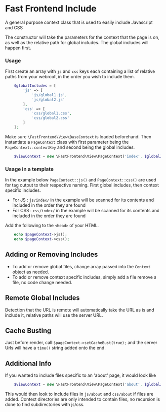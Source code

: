 # Fast Frontend Include
A general purpose context class that is used to easily include Javascript and CSS

The constructor will take the parameters for the context that the page is on, as well as the relative path for global includes. The global includes will happen first.

### Usage
First create an array with `js` and `css` keys each containing a list of relative paths from your webroot, in the order you wish to include them. 

```php
    $globalIncludes = [
        'js' => [
            'js/global1.js',
            'js/global2.js'
        ],
        'css' => [
            'css/global1.css',
            'css/global2.css'
        ]
    ];
```

Make sure `\FastFrontend\View\BaseContext` is loaded beforehand. Then instantiate a `PageContext` class with first parameter being the `PageContext::contextKey` and second being the global includes. 
```php
    $viewContext = new \FastFrontend\View\PageContext('index', $globalIncludes);
```

### Usage in a template
In the example below `PageContext::js()` and `PageContext::css()` are used for tag output to their respective naming. First global includes, then context specific includes.

- For JS : `js/index/` in the example will be scanned for its contents and included in the order they are found
- For CSS : `css/index/` in the example will be scanned for its contents and included in the order they are found

Add the following to the `<head>` of your HTML.
```php
    echo $pageContext->js();
    echo $pageContext->css();
```

## Adding or Removing Includes
- To add or remove global files, change array passed into the `Context` object as needed.
- To add or remove context specific includes, simply add a file remove a file, no code change needed.

## Remote Global Includes
Detection that the URL is remote will automatically take the URL as is and include it, relative paths will use the server URL.

## Cache Busting
Just before render, call `$pageContext->setCacheBust(true);` and the server Urls will have a `time()` string added onto the end.

## Additional Info
If you wanted to include files specific to an 'about' page, it would look like
```php
    $viewContext = new \FastFrontend\View\PageContext('about', $globalIncludes);
```
This would then look to include files in `js/about` and `css/about` if files are added. Context directories are only intended to contain files, no recursion is done to find subdirectories with js/css.